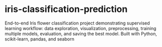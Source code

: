 # iris-classification-prediction
End-to-end Iris flower classification project demonstrating supervised learning workflow: data exploration, visualization, preprocessing, training multiple models, evaluation, and saving the best model. Built with Python, scikit-learn, pandas, and seaborn
